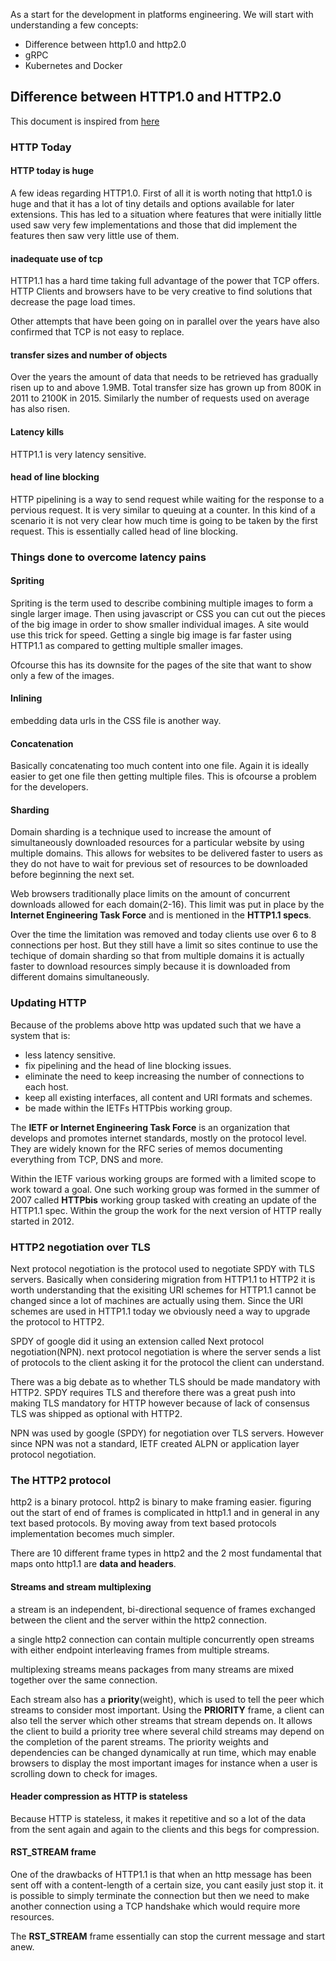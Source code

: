 As a start for the development in platforms engineering. We will start with understanding a few concepts:

* Difference between http1.0 and http2.0
* gRPC
* Kubernetes and Docker

## Difference between HTTP1.0 and HTTP2.0

This document is inspired from [here](https://legacy.gitbook.com/book/bagder/http2-explained)

### HTTP Today

#### HTTP today is huge
A few ideas regarding HTTP1.0. First of all it is worth noting that http1.0 is huge and that it has a lot of tiny details and options available for later extensions. This has led to a situation where features that were initially little used saw very few implementations and those that did implement the features then saw very little use of them.

#### inadequate use of tcp

HTTP1.1 has a hard time taking full advantage of the power that TCP offers. HTTP Clients and browsers have to be very creative to find solutions that decrease the page load times.

Other attempts that have been going on in parallel over the years have also confirmed that TCP is not easy to replace. 

#### transfer sizes and number of objects

Over the years the amount of data that needs to be retrieved has gradually risen up to and above 1.9MB. Total transfer size has grown up from 800K in 2011 to 2100K in 2015. Similarly the number of requests used on average has also risen. 

#### Latency kills

HTTP1.1 is very latency sensitive. 

#### head of line blocking

HTTP pipelining is a way to send request while waiting for the response to a pervious request. It is very similar to queuing at a counter. In this kind of a scenario it is not very clear how much time is going to be taken by the first request. This is essentially called head of line blocking.

### Things done to overcome latency pains

#### Spriting

Spriting is the term used to describe combining multiple images to form a single larger image. Then using javascript or CSS you can cut out the pieces of the big image in order to show smaller individual images. A site would use this trick for speed. Getting a single big image is far faster using HTTP1.1 as compared to getting multiple smaller images.

Ofcourse this has its downsite for the pages of the site that want to show only a few of the images.

#### Inlining

embedding data urls in the CSS file is another way.

#### Concatenation

Basically concatenating too much content into one file. Again it is ideally easier to get one file then getting multiple files. This is ofcourse a problem for the developers.

#### Sharding

Domain sharding is a technique used to increase the amount of simultaneously downloaded resources for a particular website by using multiple domains. This allows for websites to be delivered faster to users as they do not have to wait for previous set of resources to be downloaded before beginning the next set.

Web browsers traditionally place limits on the amount of concurrent downloads allowed for each domain(2-16). This limit was put in place by the **Internet Engineering Task Force** and is mentioned in the **HTTP1.1 specs**. 

Over the time the limitation was removed and today clients use over 6 to 8 connections per host. But they still have a limit so sites continue to use the techique of domain sharding so that from multiple domains it is actually faster to download resources simply because it is downloaded from different domains simultaneously. 

### Updating HTTP

Because of the problems above http was updated such that we have a system that is:

* less latency sensitive.
* fix pipelining and the head of line blocking issues.
* eliminate the need to keep increasing the number of connections to each host.
* keep all existing interfaces, all content and URI formats and schemes.
* be made within the IETFs HTTPbis working group.

The **IETF or Internet Engineering Task Force** is an organization that develops and promotes internet standards, mostly on the protocol level. They are widely known for the RFC series of memos documenting everything from TCP, DNS and more. 

Within the IETF various working groups are formed with a limited scope to work toward a goal. One such working group was formed in the summer of 2007 called **HTTPbis** working group tasked with creating an update of the HTTP1.1 spec. Within the group the work for the next version of HTTP really started in 2012.

### HTTP2 negotiation over TLS

Next protocol negotiation is the protocol used to negotiate SPDY with TLS servers. Basically when considering migration from HTTP1.1 to HTTP2 it is worth understanding that the exisiting URI schemes for HTTP1.1 cannot be changed since a lot of machines are actually using them. Since the URI schemes are used in HTTP1.1 today we obviously need a way to upgrade the protocol to HTTP2. 

SPDY of google did it using an extension called Next protocol negotiation(NPN). next protocol negotiation is where the server sends a list of protocols to the client asking it for the protocol the client can understand. 

There was a big debate as to whether TLS should be made mandatory with HTTP2. SPDY requires TLS and therefore there was a great push into making TLS mandatory for HTTP however because of lack of consensus TLS was shipped as optional with HTTP2.

NPN was used by google (SPDY) for negotiation over TLS servers. However since NPN was not a standard, IETF created ALPN or application layer protocol negotiation. 

### The HTTP2 protocol

http2 is a binary protocol. http2 is binary to make framing easier. figuring out the start of end of frames is complicated in http1.1 and in general in any text based protocols. By moving away from text based protocols implementation becomes much simpler. 

There are 10 different frame types in http2 and the 2 most fundamental that maps onto http1.1 are **data and headers**. 

#### Streams and stream multiplexing

a stream is an independent, bi-directional sequence of frames exchanged between the client and the server within the http2 connection. 

a single http2 connection can contain multiple concurrently open streams with either endpoint interleaving frames from multiple streams. 

multiplexing streams means packages from many streams are mixed together over the same connection. 

Each stream also has a **priority**(weight), which is used to tell the peer which streams to consider most important. Using the **PRIORITY** frame, a client can also tell the server which other streams that stream depends on. It allows the client to build a priority tree where several child streams may depend on the completion of the parent streams. The priority weights and dependencies can be changed dynamically at run time, which may enable browsers to display the most important images for instance when a user is scrolling down to check for images. 

#### Header compression as HTTP is stateless

Because HTTP is stateless, it makes it repetitive and so a lot of the data from the sent again and again to the clients and this begs for compression. 

#### RST_STREAM frame

One of the drawbacks of HTTP1.1 is that when an http message has been sent off with a content-length of a certain size, you cant easily just stop it. it is possible to simply terminate the connection but then we need to make another connection using a TCP handshake which would require more resources. 

The **RST_STREAM** frame essentially can stop the current message and start anew. 
